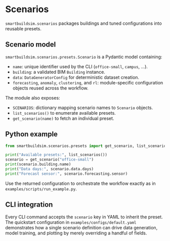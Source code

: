 # Scenarios

`smartbuildsim.scenarios` packages buildings and tuned configurations into
reusable presets.

## Scenario model

`smartbuildsim.scenarios.presets.Scenario` is a Pydantic model containing:

- `name`: unique identifier used by the CLI (`office-small`, `campus`, ...).
- `building`: a validated BIM `Building` instance.
- `data`: `DataGeneratorConfig` for deterministic dataset creation.
- `forecasting`, `anomaly`, `clustering`, and `rl`: module-specific configuration
  objects reused across the workflow.

The module also exposes:

- `SCENARIOS`: dictionary mapping scenario names to `Scenario` objects.
- `list_scenarios()` to enumerate available presets.
- `get_scenario(name)` to fetch an individual preset.

## Python example

```python
from smartbuildsim.scenarios.presets import get_scenario, list_scenarios

print("Available presets:", list_scenarios())
scenario = get_scenario("office-small")
print(scenario.building.name)
print("Data days:", scenario.data.days)
print("Forecast sensor:", scenario.forecasting.sensor)
```

Use the returned configuration to orchestrate the workflow exactly as in
`examples/scripts/run_example.py`.

## CLI integration

Every CLI command accepts the `scenario` key in YAML to inherit the preset. The
quickstart configuration in `examples/configs/default.yaml` demonstrates how a
single scenario definition can drive data generation, model training, and
plotting by merely overriding a handful of fields.
